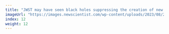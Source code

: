 ```yaml
---
title: "JWST may have seen black holes suppressing the creation of new stars"
imageUrl: "https://images.newscientist.com/wp-content/uploads/2023/08/24132659/SEI_168574221.jpg?width=600"
index: 12
weight: 12
---
```

